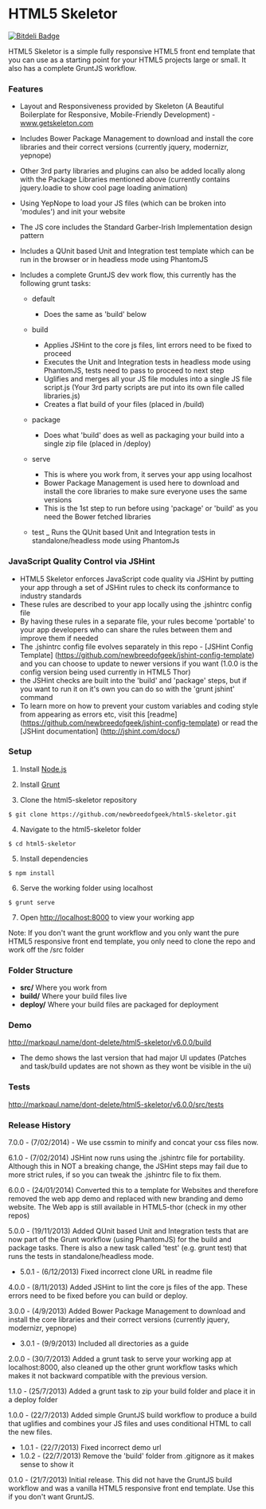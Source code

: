HTML5 Skeletor
========================

[![Bitdeli Badge](https://d2weczhvl823v0.cloudfront.net/newbreedofgeek/html5-skeletor/trend.png)](https://bitdeli.com/free "Bitdeli Badge")

HTML5 Skeletor is a simple fully responsive HTML5 front end template that you can use as a starting point for your HTML5 projects large or small. It also has a complete GruntJS workflow.


### Features

* Layout and Responsiveness provided by Skeleton (A Beautiful Boilerplate for Responsive, Mobile-Friendly Development) - www.getskeleton.com

* Includes Bower Package Management to download and install the core libraries and their correct versions (currently jquery, modernizr, yepnope)

* Other 3rd party libraries and plugins can also be added locally along with the Package Libraries mentioned above (currently contains jquery.loadie to show cool page loading animation)

* Using YepNope to load your JS files (which can be broken into 'modules') and init your website

* The JS core includes the Standard Garber-Irish Implementation design pattern

* Includes a QUnit based Unit and Integration test template which can be run in the browser or in headless mode using PhantomJS

* Includes a complete GruntJS dev work flow, this currently has the following grunt tasks:
  + default
      - Does the same as 'build' below

  + build
      - Applies JSHint to the core js files, lint errors need to be fixed to proceed
      - Executes the Unit and Integration tests in headless mode using PhantomJS, tests need to pass to proceed to next step
      - Uglifies and merges all your JS file modules into a single JS file script.js (Your 3rd party scripts are put into its own file called libraries.js)
      - Creates a flat build of your files (placed in /build)

  + package
      - Does what 'build' does as well as packaging your build into a single zip file (placed in /deploy)

  + serve
      - This is where you work from, it serves your app using localhost
      - Bower Package Management is used here to download and install the core libraries to make sure everyone uses the same versions
      - This is the 1st step to run before using 'package' or 'build' as you need the Bower fetched libraries

  + test
      _ Runs the QUnit based Unit and Integration tests in standalone/headless mode using PhantomJs


### JavaScript Quality Control via JSHint

* HTML5 Skeletor enforces JavaScript code quality via JSHint by putting your app through a set of JSHint rules to check its conformance to industry standards
* These rules are described to your app locally using the .jshintrc config file
* By having these rules in a separate file, your rules become 'portable' to your app developers who can share the rules between them and improve them if needed
* The .jshintrc config file evolves separately in this repo - [JSHint Config Template] (https://github.com/newbreedofgeek/jshint-config-template) and you can choose to update to newer versions if you want (1.0.0 is the config version being used currently in HTML5 Thor)
* the JSHint checks are built into the 'build' and 'package' steps, but if you want to run it on it's own you can do so with the 'grunt jshint' command
* To learn more on how to prevent your custom variables and coding style from appearing as errors etc, visit this [readme] (https://github.com/newbreedofgeek/jshint-config-template) or read the [JSHint documentation] (http://jshint.com/docs/)


### Setup

1. Install [Node.js](http://nodejs.org/)

2. Install [Grunt](http://gruntjs.com/getting-started#installing-the-cli)

3. Clone the html5-skeletor repository
```
$ git clone https://github.com/newbreedofgeek/html5-skeletor.git
```

4. Navigate to the html5-skeletor folder
```
$ cd html5-skeletor
```

5. Install dependencies
```
$ npm install
```

6. Serve the working folder using localhost
```
$ grunt serve
```

7. Open <http://localhost:8000> to view your working app


Note: If you don't want the grunt workflow and you only want the pure HTML5 responsive front end template, you only need to clone the repo and work off the /src folder


### Folder Structure

- **src/** Where you work from
- **build/** Where your build files live
- **deploy/** Where your build files are packaged for deployment


### Demo

http://markpaul.name/dont-delete/html5-skeletor/v6.0.0/build
+ The demo shows the last version that had major UI updates (Patches and task/build updates are not shown as they wont be visible in the ui)

### Tests

http://markpaul.name/dont-delete/html5-skeletor/v6.0.0/src/tests


### Release History
7.0.0 - (7/02/2014) - We use cssmin to minify and concat your css files now.

6.1.0 - (7/02/2014) JSHint now runs using the .jshintrc file for portability. Although this in NOT a breaking change, the JSHint steps may fail due to more strict rules, if so you can tweak the .jshintrc file to fix them.

6.0.0 - (24/01/2014) Converted this to a template for Websites and therefore removed the web app demo and replaced with new branding and demo website. The Web app is still available in HTML5-thor (check in my other repos)

5.0.0 - (19/11/2013) Added QUnit based Unit and Integration tests that are now part of the Grunt workflow (using PhantomJS) for the build and package tasks. There is also a new task called 'test' (e.g. grunt test) that runs the tests in standalone/headless mode.
+ 5.0.1 - (6/12/2013) Fixed incorrect clone URL in readme file

4.0.0 - (8/11/2013) Added JSHint to lint the core js files of the app. These errors need to be fixed before you can build or deploy.

3.0.0 - (4/9/2013) Added Bower Package Management to download and install the core libraries and their correct versions (currently jquery, modernizr, yepnope)
+ 3.0.1 - (9/9/2013) Included all directories as a guide

2.0.0 - (30/7/2013) Added a grunt task to serve your working app at localhost:8000, also cleaned up the other grunt workflow tasks which makes it not backward compatible with the previous version.

1.1.0 - (25/7/2013) Added a grunt task to zip your build folder and place it in a deploy folder

1.0.0 - (22/7/2013) Added simple GruntJS build workflow to produce a build that uglifies and combines your JS files and uses conditional HTML to call the new files.
+ 1.0.1 - (22/7/2013) Fixed incorrect demo url
+ 1.0.2 - (22/7/2013) Remove the 'build' folder from .gitignore as it makes sense to show it

0.1.0 - (21/7/2013) Initial release. This did not have the GruntJS build workflow and was a vanilla HTML5 responsive front end template. Use this if you don't want GruntJS.


